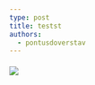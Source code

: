 ```yaml
---
type: post
title: testst
authors:
  - pontusdoverstav
---
```

###### ![](https://i.imgur.com/CGnM72U.png)